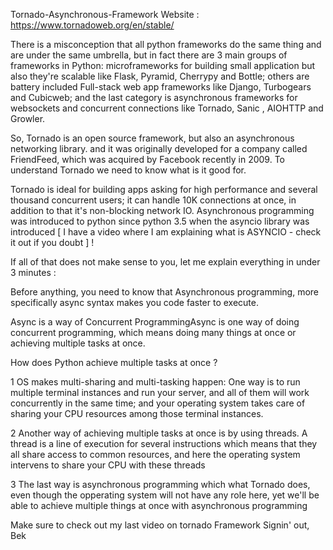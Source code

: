 Tornado-Asynchronous-Framework
Website : https://www.tornadoweb.org/en/stable/

There is a misconception that all python frameworks do the same thing and are under the same umbrella,
but in fact there are 3 main groups of frameworks in Python: microframeworks for building small application 
but also they're scalable like Flask, Pyramid, Cherrypy and Bottle; others are battery included Full-stack 
web app frameworks like Django, Turbogears and Cubicweb; and the last category is asynchronous frameworks 
for websockets and concurrent connections like Tornado, Sanic , AIOHTTP and Growler.

So, Tornado is an open source framework, but also an asynchronous networking library.
and it was originally developed for a company called FriendFeed, which was acquired by Facebook recently in 2009. 
To understand Tornado we need to know what is it good for.

Tornado is ideal for building apps asking for high performance and several thousand concurrent users;
it can handle 10K connections at once, in addition to that it's non-blocking network IO.
Asynchronous programming was introduced to python since python 3.5 when the asyncio library was introduced
[ I have a video where I am explaining what is ASYNCIO - check it out if you doubt ] !

If all of that does not make sense to you, let me explain everything in under 3 minutes : 

Before anything, you need to know that Asynchronous programming, more specifically async syntax makes you code faster to execute.

Async is a way of Concurrent ProgrammingAsync is one way of doing concurrent programming, 
which means doing many things at once or achieving multiple tasks at once. 


How does Python achieve multiple tasks at once ? 

1 OS makes multi-sharing and multi-tasking happen: One way is to run multiple terminal instances and run your server, 
and all of them will work concurrently in the same time; and your operating system takes care of sharing your CPU resources among those terminal instances.

2 Another way of achieving multiple tasks at once is by using threads.
A thread is a line of execution for several instructions which means that they all share access to common resources, 
and here the operating system intervens to share your CPU with these threads

3 The last way is asynchronous programming which what Tornado does, even though the opperating system will not have any
role here, yet we'll be able to achieve multiple things at once with asynchronous programming

Make sure to check out my last video on tornado Framework
Signin' out, 
Bek 
